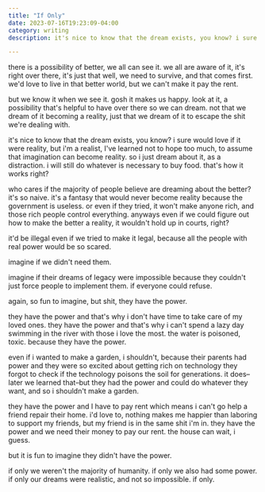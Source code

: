 ```yaml
---
title: "If Only"
date: 2023-07-16T19:23:09-04:00
category: writing
description: it's nice to know that the dream exists, you know? i sure would love if it were reality, but i'm a realist, I've learned not to hope too much, to assume that imagination can become reality. so i just dream about it, as a distraction. i will still do whatever is necessary to buy food. that's how it works right?

---
```


there is a possibility of better, we all can see it. we all are aware of it, it's right over there, it's just that well, we need to survive, and that comes first. we'd love to live in that better world, but we can't make it pay the rent. 

but we know it when we see it. gosh it makes us happy. look at it, a possibility that's helpful to have over there so we can dream. not that we dream of it becoming a reality, just that we dream of it to escape the shit we're dealing with.

it's nice to know that the dream exists, you know? i sure would love if it were reality, but i'm a realist, I've learned not to hope too much, to assume that imagination can become reality. so i just dream about it, as a distraction. i will still do whatever is necessary to buy food. that's how it works right?

who cares if the majority of people believe are dreaming about the better? it's so naive. it's a fantasy that would never become reality because the government is useless. or even if they tried, it won't make anyone rich, and those rich people control everything. anyways even if we could figure out how to make the better a reality, it wouldn't hold up in courts, right? 

it'd be illegal even if we tried to make it legal, because all the people with real power would be so scared.

imagine if we didn't need them.

imagine if their dreams of legacy were impossible because they couldn't just force people to implement them. if everyone could refuse.

again, so fun to imagine, but shit, they have the power. 

they have the power and that's why i don't have time to take care of my loved ones. they have the power and that's why i can't spend a lazy day swimming in the river with those i love the most. the water is poisoned, toxic. because they have the power.

even if i wanted to make a garden, i shouldn't, because their parents had power and they were so excited about getting rich on technology they forgot to check if the technology poisons the soil for generations. it does–later we learned that–but they had the power and could do whatever they want, and so i shouldn't make a garden.

they have the power and I have to pay rent which means i can't go help a friend repair their home. i'd love to, nothing makes me happier than laboring to support my friends, but my friend is in the same shit i'm in. they have the power and we need their money to pay our rent. the house can wait, i guess.

but it is fun to imagine they didn't have the power.

if only we weren't the majority of humanity. if only we also had some power. if only our dreams were realistic, and not so impossible. if only.
